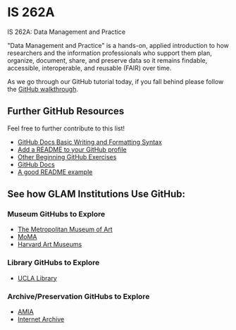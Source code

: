 # IS 262A
IS 262A: Data Management and Practice

"Data Management and Practice" is a hands-on, applied introduction to how researchers and the information professionals who support them plan, organize, document, share, and preserve data so it remains findable, accessible, interoperable, and reusable (FAIR) over time.

As we go through our GitHub tutorial today, if you fall behind please follow the [GitHub walkthrough](https://github.com/aliciama16/is262a/blob/main/GitHub_Walkthrough.md).

## Further GitHub Resources
Feel free to further contribute to this list!

- [GitHub Docs Basic Writing and Formatting Syntax](https://docs.github.com/en/get-started/writing-on-github/getting-started-with-writing-and-formatting-on-github/basic-writing-and-formatting-syntax)
- [Add a README to your GitHub profile](https://docs.github.com/en/account-and-profile/how-tos/profile-customization/managing-your-profile-readme)
- [Other Beginning GitHub Exercises](https://docs.github.com/en/get-started/start-your-journey/hello-world)
- [GitHub Docs](https://docs.github.com/en)
- [A good README example](https://github.com/alec-chernicki/portfolio-template)

## See how GLAM Institutions Use GitHub:
### Museum GitHubs to Explore

- [The Metropolitan Museum of Art](https://github.com/metmuseum)
- [MoMA](https://github.com/MuseumofModernArt/collection)
- [Harvard Art Museums](https://github.com/harvardartmuseums)

### Library GitHubs to Explore
  - [UCLA Library](https://github.com/uclalibrary)
 
### Archive/Preservation GitHubs to Explore
  - [AMIA](https://github.com/amiaopensource)
  - [Internet Archive](https://github.com/internetarchive)
